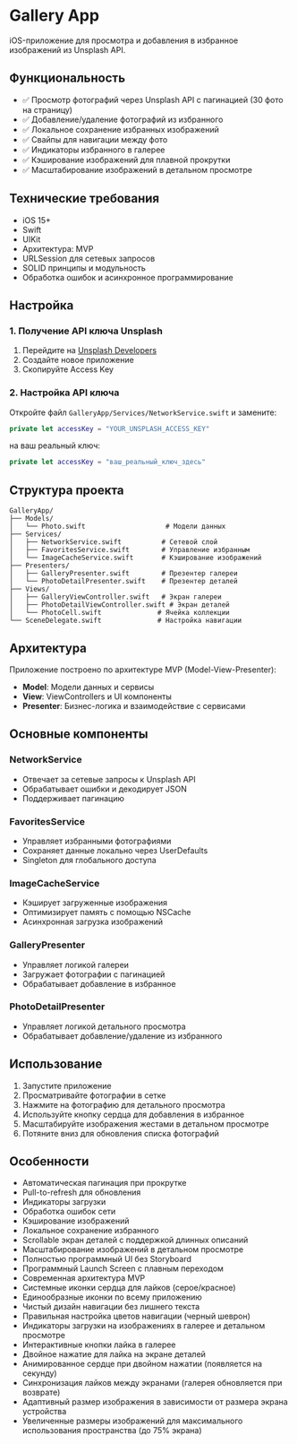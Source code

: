 # Gallery App

iOS-приложение для просмотра и добавления в избранное изображений из Unsplash API.

## Функциональность

- ✅ Просмотр фотографий через Unsplash API с пагинацией (30 фото на страницу)
- ✅ Добавление/удаление фотографий из избранного
- ✅ Локальное сохранение избранных изображений
- ✅ Свайпы для навигации между фото
- ✅ Индикаторы избранного в галерее
- ✅ Кэширование изображений для плавной прокрутки
- ✅ Масштабирование изображений в детальном просмотре

## Технические требования

- iOS 15+
- Swift
- UIKit
- Архитектура: MVP
- URLSession для сетевых запросов
- SOLID принципы и модульность
- Обработка ошибок и асинхронное программирование

## Настройка

### 1. Получение API ключа Unsplash

1. Перейдите на [Unsplash Developers](https://unsplash.com/developers)
2. Создайте новое приложение
3. Скопируйте Access Key

### 2. Настройка API ключа

Откройте файл `GalleryApp/Services/NetworkService.swift` и замените:

```swift
private let accessKey = "YOUR_UNSPLASH_ACCESS_KEY"
```

на ваш реальный ключ:

```swift
private let accessKey = "ваш_реальный_ключ_здесь"
```

## Структура проекта

```
GalleryApp/
├── Models/
│   └── Photo.swift                    # Модели данных
├── Services/
│   ├── NetworkService.swift          # Сетевой слой
│   ├── FavoritesService.swift        # Управление избранным
│   └── ImageCacheService.swift       # Кэширование изображений
├── Presenters/
│   ├── GalleryPresenter.swift        # Презентер галереи
│   └── PhotoDetailPresenter.swift    # Презентер деталей
├── Views/
│   ├── GalleryViewController.swift   # Экран галереи
│   ├── PhotoDetailViewController.swift # Экран деталей
│   └── PhotoCell.swift              # Ячейка коллекции
└── SceneDelegate.swift              # Настройка навигации
```

## Архитектура

Приложение построено по архитектуре MVP (Model-View-Presenter):

- **Model**: Модели данных и сервисы
- **View**: ViewControllers и UI компоненты
- **Presenter**: Бизнес-логика и взаимодействие с сервисами

## Основные компоненты

### NetworkService
- Отвечает за сетевые запросы к Unsplash API
- Обрабатывает ошибки и декодирует JSON
- Поддерживает пагинацию

### FavoritesService
- Управляет избранными фотографиями
- Сохраняет данные локально через UserDefaults
- Singleton для глобального доступа

### ImageCacheService
- Кэширует загруженные изображения
- Оптимизирует память с помощью NSCache
- Асинхронная загрузка изображений

### GalleryPresenter
- Управляет логикой галереи
- Загружает фотографии с пагинацией
- Обрабатывает добавление в избранное

### PhotoDetailPresenter
- Управляет логикой детального просмотра
- Обрабатывает добавление/удаление из избранного

## Использование

1. Запустите приложение
2. Просматривайте фотографии в сетке
3. Нажмите на фотографию для детального просмотра
4. Используйте кнопку сердца для добавления в избранное
5. Масштабируйте изображения жестами в детальном просмотре
6. Потяните вниз для обновления списка фотографий

## Особенности

- Автоматическая пагинация при прокрутке
- Pull-to-refresh для обновления
- Индикаторы загрузки
- Обработка ошибок сети
- Кэширование изображений
- Локальное сохранение избранного
- Scrollable экран деталей с поддержкой длинных описаний
- Масштабирование изображений в детальном просмотре
- Полностью программный UI без Storyboard
- Программный Launch Screen с плавным переходом
- Современная архитектура MVP
- Системные иконки сердца для лайков (серое/красное)
- Единообразные иконки по всему приложению
- Чистый дизайн навигации без лишнего текста
- Правильная настройка цветов навигации (черный шеврон)
- Индикаторы загрузки на изображениях в галерее и детальном просмотре
- Интерактивные кнопки лайка в галерее
- Двойное нажатие для лайка на экране деталей
- Анимированное сердце при двойном нажатии (появляется на секунду)
- Синхронизация лайков между экранами (галерея обновляется при возврате)
- Адаптивный размер изображения в зависимости от размера экрана устройства
- Увеличенные размеры изображений для максимального использования пространства (до 75% экрана)
